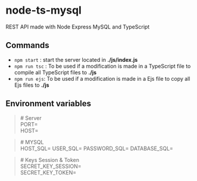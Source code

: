 # node-ts-mysql

REST API made with Node Express MySQL and TypeScript

## Commands

* ``npm start`` : start the server located in **./js/index.js**
* ``npm run tsc`` : To be used if a modification is made in a TypeScript file to compile all TypeScript files to **./js**
* ``npm run ejs``: To be used if a modification is made in a Ejs file to copy all Ejs files to **./js**

## Environment variables

> \# Server  
PORT=  
HOST=  

> \# MYSQL  
HOST_SQL=
USER_SQL=
PASSWORD_SQL=
DATABASE_SQL=

> \# Keys Session & Token  
SECRET_KEY_SESSION=  
SECRET_KEY_TOKEN=  